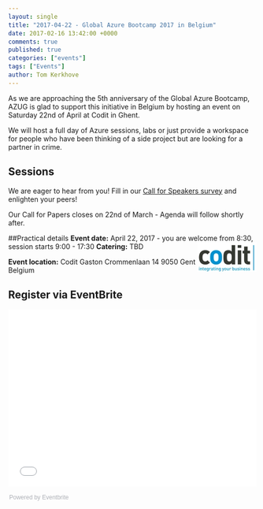 ```yaml
---
layout: single
title: "2017-04-22 - Global Azure Bootcamp 2017 in Belgium"
date: 2017-02-16 13:42:00 +0000
comments: true
published: true
categories: ["events"]
tags: ["Events"]
author: Tom Kerkhove
---
```


As we are approaching the 5th anniversary of the Global Azure Bootcamp, AZUG is glad to support this initiative in Belgium by hosting an event on Saturday 22nd of April at Codit in Ghent.

We will host a full day of Azure sessions, labs or just provide a workspace for people who have been thinking of a side project but are looking for a partner in crime.

## Sessions
We are eager to hear from you! Fill in our [Call for Speakers survey](https://onedrive.live.com/survey?resid=5CFF7F4925C71F4F!81386&authkey=!APBQDaZiQ_VDh1U) and enlighten your peers!

Our Call for Papers closes on 22nd of March - Agenda will follow shortly after.

##Practical details
**Event date:** April 22, 2017 - you are welcome from 8:30, session starts 9:00 - 17:30
**Catering:** TBD
<img width="120" height="60" align="right" alt="" src="/assets/media/sponsors/logo-codit.jpg">

**Event location:**
Codit
Gaston Crommenlaan 14
9050 Gent
Belgium


## Register via EventBrite
<div style="width: 100%; text-align: left;"><iframe src="//eventbrite.com/tickets-external?eid=31226260586&amp;ref=etckt" frameborder="0" height="360" width="100%" vspace="0" hspace="0" marginheight="5" marginwidth="5" scrolling="auto" allowtransparency="true"></iframe>
<div style="font-family: Helvetica, Arial; font-size: 12px; padding: 10px 0 5px; margin: 2px; width: 100%; text-align: left;"><a class="powered-by-eb" style="color: #adb0b6; text-decoration: none;" target="_blank" href="http://www.eventbrite.com/">Powered by Eventbrite</a></div>
</div>








